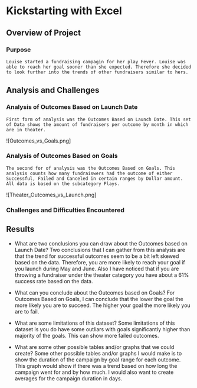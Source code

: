 # Kickstarting with Excel

## Overview of Project

### Purpose
    Louise started a fundraising campagin for her play Fever. Louise was able to reach her goal sooner than she expected. Therefore she decided to look further into the trends of other fundraisers similar to hers. 
## Analysis and Challenges

### Analysis of Outcomes Based on Launch Date
    First form of analysis was the Outcomes Based on Launch Date. This set of Data shows the amount of fundraisers per outcome by month in which are in theater. 
   ![Outcomes_vs_Goals.png]
### Analysis of Outcomes Based on Goals
    The second for of analysis was the Outcomes Based on Goals. This analysis counts how many fundraiswers had the outcome of either Successful, Failed and Canceled in certain ranges by Dollar amount. All data is based on the subcategory Plays.
   ![Theater_Outcomes_vs_Launch.png]
### Challenges and Difficulties Encountered

## Results

- What are two conclusions you can draw about the Outcomes based on Launch Date?
   Two conclusions that I can gather from this analysis are that the trend for successful outcomes seem to be a bit left skewed based on the data. Therefore, you are more likely to reach your goal if you launch during May and June. Also I have noticed that if you are throwing a fundraiser under the theater category you have about a 61% success rate based on the data.  

- What can you conclude about the Outcomes based on Goals?
    For Outcomes Based on Goals, I can conclude that the lower the goal the more likely you are to succeed. The higher your goal the more likely you are to fail.
- What are some limitations of this dataset?
    Some limitations of this dataset is you do have some outliars with goals significantly higher than majority of the goals. This can show more failed outcomes. 
- What are some other possible tables and/or graphs that we could create?
    Some other possible tables and/or graphs I would make is to show the duration of the campaign by goal range for each outcome. This graph would show if there was a trend based on how long the campaign went for and by how much. I would also want to create averages for the campaign duration in days.
